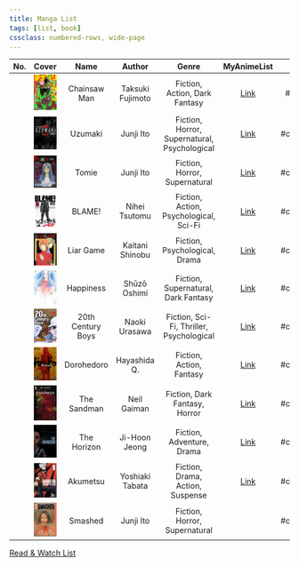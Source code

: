 ```yaml
---
title: Manga List
tags: [list, book]
cssclass: numbered-rows, wide-page
---
```


| No. |                         Cover                          |       Name        |      Author      |                    Genre                     |                              MyAnimeList                               |   Status   |
|:---:|:------------------------------------------------------:|:-----------------:|:----------------:|:--------------------------------------------:|:----------------------------------------------------------------------:|:----------:|
|     |      ![Chainsaw Man\|72](images/chainsaw-man.jpg)      |   Chainsaw Man    | Taksuki Fujimoto |        Fiction, Action, Dark Fantasy         |       [Link](https://myanimelist.net/manga/116778/Chainsaw_Man)        |  #ongoing  |
|     |           ![Uzumaki\|72](images/uzumaki.jpg)           |      Uzumaki      |    Junji Ito     | Fiction, Horror, Supernatural, Psychological |           [Link](https://myanimelist.net/manga/436/Uzumaki)            | #completed |
|     |            ![Tomie\|72](images/tomie.jpeg)             |       Tomie       |    Junji Ito     |        Fiction, Horror, Supernatural         |            [Link](https://myanimelist.net/manga/912/Tomie)             | #completed |
|     |            ![BLAME!\|72](images/blame.jpg)             |      BLAME!       |  Nihei Tsutomu   |    Fiction, Action, Psychological, Sci-Fi    |            [Link](https://myanimelist.net/manga/149/Blame)             | #completed |
|     |         ![Liar Game\|72](images/liar-game.jpg)         |     Liar Game     | Kaitani Shinobu  |        Fiction, Psychological, Drama         |          [Link](https://myanimelist.net/manga/1649/Liar_Game)          | #completed |
|     |         ![Happiness\|72](images/happiness.jpg)         |     Happiness     |   Shūzō Oshimi   |     Fiction, Supernatural, Dark Fantasy      |         [Link](https://myanimelist.net/manga/85173/Happiness)          | #completed |
|     | ![20th Century Boys\|72](images/20th-century-boys.jpg) | 20th Century Boys |  Naoki Urasawa   |   Fiction, Sci-Fi, Thriller, Psychological   |       [Link](https://myanimelist.net/manga/3/20th_Century_Boys)        | #completed |
|     |        ![Dorohedoro\|72](images/dorohedoro.jpg)        |    Dorohedoro     |   Hayashida Q.   |           Fiction, Action, Fantasy           |         [Link](https://myanimelist.net/manga/1133/Dorohedoro)          | #completed |
|     |       ![The Sandman\|72](images/the-sandman.jpg)       |    The Sandman    |   Neil Gaiman    |        Fiction, Dark Fantasy, Horror         | [Link](https://www.goodreads.com/book/show/23753.The_Absolute_Sandman) | #completed |
|     |       ![The Horizon\|72](images/the-horizon.jpg)       |    The Horizon    |  Ji-Hoon Jeong   |          Fiction, Adventure, Drama           |        [Link](https://myanimelist.net/manga/125036/The_Horizon)        | #completed |
|     |          ![akumetsu\|72](images/akumetsu.jpg)          |     Akumetsu      | Yoshiaki Tabata  |       Fiction, Drama, Action, Suspense       |          [Link](https://myanimelist.net/manga/1101/Akumetsu)           | #completed |
|     |           ![smashed\|72](images/smashed.jpg)           |      Smashed      |    Junji Ito     |        Fiction, Horror, Supernatural         |                                                                        | #completed | 

[Read & Watch List](../Read%20&%20Watch%20List.md)